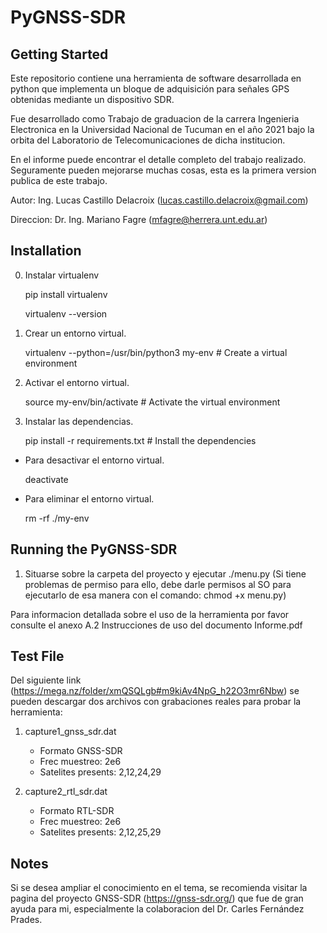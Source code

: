 # PyGNSS-SDR

## Getting Started

Este repositorio contiene una herramienta de software desarrollada en python que implementa un bloque de adquisición para señales GPS obtenidas mediante un dispositivo SDR.

Fue desarrollado como Trabajo de graduacion de la carrera Ingenieria Electronica en la Universidad Nacional de Tucuman en el año 2021 bajo la orbita del Laboratorio de Telecomunicaciones de dicha institucion.

En el informe puede encontrar el detalle completo del trabajo realizado.
Seguramente pueden mejorarse muchas cosas, esta es la primera version publica de este trabajo.


Autor: Ing. Lucas Castillo Delacroix  (lucas.castillo.delacroix@gmail.com)

Direccion: Dr. Ing. Mariano Fagre     (mfagre@herrera.unt.edu.ar)  


## Installation

0. Instalar virtualenv

    pip install virtualenv

    virtualenv --version

1. Crear un entorno virtual.

    virtualenv --python=/usr/bin/python3 my-env         # Create a virtual environment
    
2. Activar el entorno virtual.

    source my-env/bin/activate                          # Activate the virtual environment 

3. Instalar las dependencias.

    pip install -r requirements.txt                     # Install the dependencies


* Para desactivar el entorno virtual.

    deactivate

* Para eliminar el entorno virtual.

    rm -rf ./my-env 



## Running the PyGNSS-SDR

1. Situarse sobre la carpeta del proyecto y ejecutar ./menu.py
(Si tiene problemas de permiso para ello, debe darle permisos al SO para ejecutarlo de esa manera con el comando: chmod +x menu.py)

Para informacion detallada sobre el uso de la herramienta por favor consulte el anexo A.2 Instrucciones de uso del documento Informe.pdf

## Test File

Del siguiente link (https://mega.nz/folder/xmQSQLgb#m9kiAv4NpG_h22O3mr6Nbw) se pueden descargar dos archivos con grabaciones reales para probar la herramienta:

1. capture1_gnss_sdr.dat
    * Formato GNSS-SDR
    * Frec muestreo: 2e6
    * Satelites presents: 2,12,24,29

2. capture2_rtl_sdr.dat
    * Formato RTL-SDR
    * Frec muestreo: 2e6
    * Satelites presents: 2,12,25,29


## Notes

Si se desea ampliar el conocimiento en el tema, se recomienda visitar la pagina del proyecto GNSS-SDR (https://gnss-sdr.org/) que fue de gran ayuda para mi, especialmente la colaboracion del Dr. Carles Fernández Prades.
